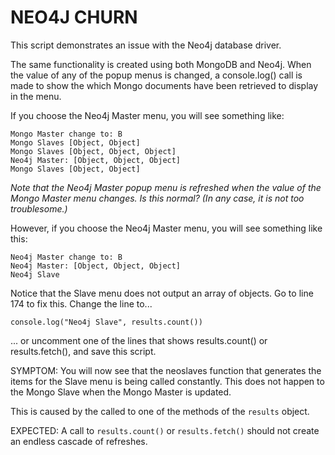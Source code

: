  
# NEO4J CHURN
 
This script demonstrates an issue with the Neo4j database driver.

The same functionality is created using both MongoDB and Neo4j.
When the value of any of the popup menus is changed, a
console.log() call is made to show the which Mongo documents have
been retrieved to display in the menu.

If you choose the Neo4j Master menu, you will see something like:

    Mongo Master change to: B
    Mongo Slaves [Object, Object]
    Mongo Slaves [Object, Object, Object]
    Neo4j Master: [Object, Object, Object]
    Mongo Slaves [Object, Object]
 
*Note that the Neo4j Master popup menu is refreshed when the value
of the Mongo Master menu changes. Is this normal? (In any case,
it is not too troublesome.)*
 
However, if you choose the Neo4j Master menu, you will see
something like this:

    Neo4j Master change to: B
    Neo4j Master: [Object, Object, Object]
    Neo4j Slave
 
Notice that the Slave menu does not output an array of objects.
Go to line 174 to fix this. Change the line to...
 
    console.log("Neo4j Slave", results.count())
 
... or uncomment one of the lines that shows results.count() or
results.fetch(), and save this script.
 
SYMPTOM: You will now see that the neoslaves function that
generates the items for the Slave menu is being called constantly.
This does not happen to the Mongo Slave when the Mongo Master is
updated.
 
This is caused by the called to one of the methods of the `results`
object.
 
EXPECTED: A call to `results.count()` or `results.fetch()` should not
create an endless cascade of refreshes.
